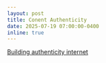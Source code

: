 ```yaml
---
layout: post
title: Conent Authenticity
date: 2025-07-19 07:00:00-0400
inline: true
---
```


<a href="https://nadgowdas.github.io/blog/2025/authentic_internet/" target="blank">Building authenticity internet</a> 

 
